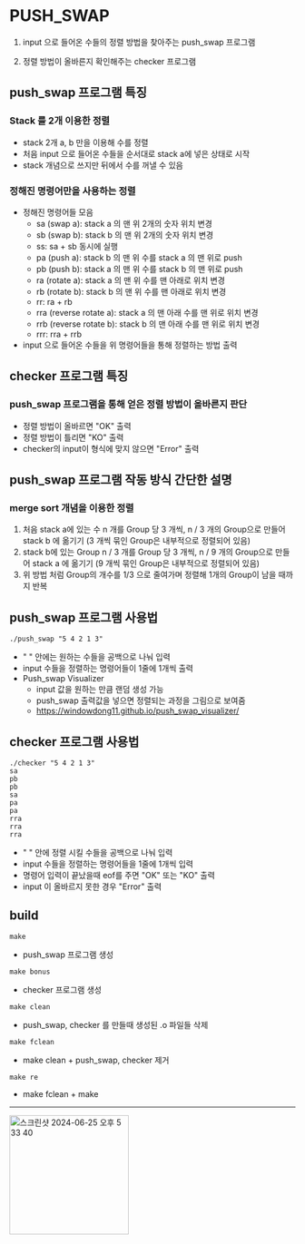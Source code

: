 # PUSH_SWAP
1. input 으로 들어온 수들의 정렬 방법을 찾아주는 push_swap 프로그램

2. 정렬 방법이 올바른지 확인해주는 checker 프로그램

## push_swap 프로그램 특징
### Stack 를 2개 이용한 정렬
- stack 2개 a, b 만을 이용해 수를 정렬
- 처음 input 으로 들어온 수들을 순서대로 stack a에 넣은 상태로 시작
- stack 개념으로 쓰지만 뒤에서 수를 꺼낼 수 있음
### 정해진 명령어만을 사용하는 정렬
- 정해진 명령어들 모음
  - sa (swap a): stack a 의 맨 위 2개의 숫자 위치 변경
  - sb (swap b): stack b 의 맨 위 2개의 숫자 위치 변경
  - ss: sa + sb 동시에 실행
  - pa (push a): stack b 의 맨 위 수를 stack a 의 맨 위로 push
  - pb (push b): stack a 의 맨 위 수를 stack b 의 맨 위로 push
  - ra (rotate a): stack a 의 맨 위 수를 맨 아래로 위치 변경
  - rb (rotate b): stack b 의 맨 위 수를 맨 아래로 위치 변경
  - rr: ra + rb
  - rra (reverse rotate a): stack a 의 맨 아래 수를 맨 위로 위치 변경
  - rrb (reverse rotate b): stack b 의 맨 아래 수를 맨 위로 위치 변경
  - rrr: rra + rrb
- input 으로 들어온 수들을 위 명령어들을 통해 정렬하는 방법 출력

## checker 프로그램 특징
### push_swap 프로그램을 통해 얻은 정렬 방법이 올바른지 판단
- 정렬 방법이 올바르면 "OK" 출력
- 정렬 방법이 틀리면 "KO" 출력
- checker의 input이 형식에 맞지 않으면 "Error" 출력

## push_swap 프로그램 작동 방식 간단한 설명
### merge sort 개념을 이용한 정렬
1. 처음 stack a에 있는 수 n 개를 Group 당 3 개씩, n / 3 개의 Group으로 만들어 stack b 에 옮기기 (3 개씩 묶인 Group은 내부적으로 정렬되어 있음)
2. stack b에 있는 Group n / 3 개를 Group 당 3 개씩, n / 9 개의 Group으로 만들어 stack a 에 옮기기 (9 개씩 묶인 Group은 내부적으로 정렬되어 있음)
3. 위 방법 처럼 Group의 개수를 1/3 으로 줄여가며 정렬해 1개의 Group이 남을 때까지 반복

## push_swap 프로그램 사용법
```
./push_swap "5 4 2 1 3"
```
- " " 안에는 원하는 수들을 공백으로 나눠 입력
- input 수들을 정렬하는 명령어들이 1줄에 1개씩 출력
- Push_swap Visualizer
  - input 값을 원하는 만큼 랜덤 생성 가능
  - push_swap 출력값을 넣으면 정렬되는 과정을 그림으로 보여줌
  - https://windowdong11.github.io/push_swap_visualizer/ 

## checker 프로그램 사용법
```
./checker "5 4 2 1 3"
sa
pb
pb
sa
pa
pa
rra
rra
rra
```
- " " 안에 정렬 시킬 수들을 공백으로 나눠 입력
- input 수들을 정렬하는 명령어들을 1줄에 1개씩 입력
- 명령어 입력이 끝났을때 eof를 주면 "OK" 또는 "KO" 출력
- input 이 올바르지 못한 경우 "Error" 출력

## build
```
make
```
- push_swap 프로그램 생성
```
make bonus
```
- checker 프로그램 생성
```
make clean
```
- push_swap, checker 를 만들때 생성된 .o 파일들 삭제
```
make fclean
```
- make clean + push_swap, checker 제거
```
make re
```
- make fclean + make

---
<img width="210" alt="스크린샷 2024-06-25 오후 5 33 40" src="https://github.com/seonjo1/PUSH_SWAP/assets/127729846/537f0802-0aba-4210-9469-3ab1571fdc69">
